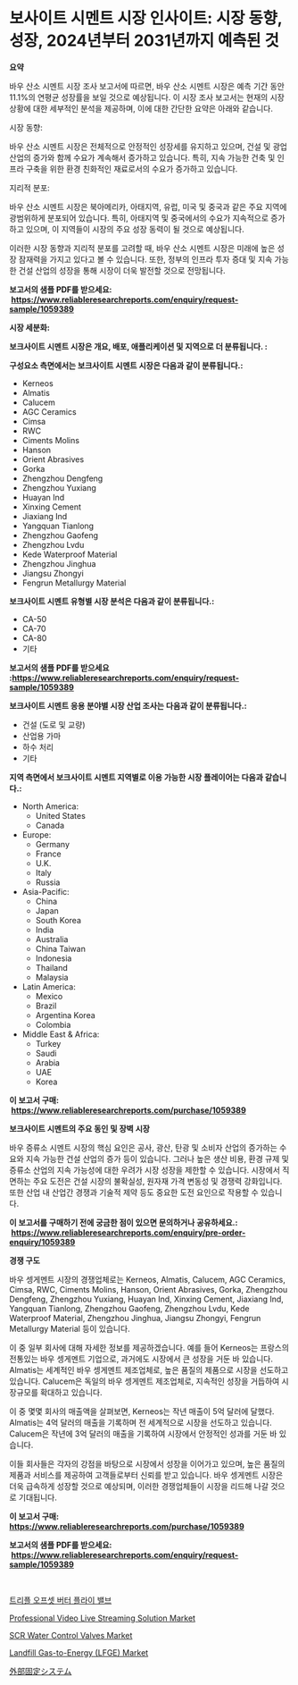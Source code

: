 <p><h1>보사이트 시멘트 시장 인사이트: 시장 동향, 성장, 2024년부터 2031년까지 예측된 것</h1></p><p><strong>요약</strong></p>
<p><p>바우 산소 시멘트 시장 조사 보고서에 따르면, 바우 산소 시멘트 시장은 예측 기간 동안 11.1%의 연평균 성장률을 보일 것으로 예상됩니다. 이 시장 조사 보고서는 현재의 시장 상황에 대한 세부적인 분석을 제공하며, 이에 대한 간단한 요약은 아래와 같습니다.</p><p>시장 동향:</p><p>바우 산소 시멘트 시장은 전체적으로 안정적인 성장세를 유지하고 있으며, 건설 및 광업 산업의 증가와 함께 수요가 계속해서 증가하고 있습니다. 특히, 지속 가능한 건축 및 인프라 구축을 위한 환경 친화적인 재료로서의 수요가 증가하고 있습니다.</p><p>지리적 분포:</p><p>바우 산소 시멘트 시장은 북아메리카, 아태지역, 유럽, 미국 및 중국과 같은 주요 지역에 광범위하게 분포되어 있습니다. 특히, 아태지역 및 중국에서의 수요가 지속적으로 증가하고 있으며, 이 지역들이 시장의 주요 성장 동력이 될 것으로 예상됩니다.</p><p>이러한 시장 동향과 지리적 분포를 고려할 때, 바우 산소 시멘트 시장은 미래에 높은 성장 잠재력을 가지고 있다고 볼 수 있습니다. 또한, 정부의 인프라 투자 증대 및 지속 가능한 건설 산업의 성장을 통해 시장이 더욱 발전할 것으로 전망됩니다.</p></p>
<p><strong>보고서의 샘플 PDF를 받으세요: &nbsp;<a href="https://www.reliableresearchreports.com/enquiry/request-sample/1059389">https://www.reliableresearchreports.com/enquiry/request-sample/1059389</a></strong></p>
<p><strong>시장 세분화:</strong></p>
<p><strong> 보크사이트 시멘트 시장은 개요, 배포, 애플리케이션 및 지역으로 더 분류됩니다. :</strong></p>
<p><strong>구성요소 측면에서는 보크사이트 시멘트 시장은 다음과 같이 분류됩니다.:</strong></p>
<p><ul><li>Kerneos</li><li>Almatis</li><li>Calucem</li><li>AGC Ceramics</li><li>Cimsa</li><li>RWC</li><li>Ciments Molins</li><li>Hanson</li><li>Orient Abrasives</li><li>Gorka</li><li>Zhengzhou Dengfeng</li><li>Zhengzhou Yuxiang</li><li>Huayan Ind</li><li>Xinxing Cement</li><li>Jiaxiang Ind</li><li>Yangquan Tianlong</li><li>Zhengzhou Gaofeng</li><li>Zhengzhou Lvdu</li><li>Kede Waterproof Material</li><li>Zhengzhou Jinghua</li><li>Jiangsu Zhongyi</li><li>Fengrun Metallurgy Material</li></ul></p>
<p><strong> 보크사이트 시멘트 유형별 시장 분석은 다음과 같이 분류됩니다.:</strong></p>
<p><ul><li>CA-50</li><li>CA-70</li><li>CA-80</li><li>기타</li></ul></p>
<p><strong>보고서의 샘플 PDF를 받으세요 :<a href="https://www.reliableresearchreports.com/enquiry/request-sample/1059389">https://www.reliableresearchreports.com/enquiry/request-sample/1059389</a></strong></p>
<p><strong> 보크사이트 시멘트 응용 분야별 시장 산업 조사는 다음과 같이 분류됩니다.:</strong></p>
<p><ul><li>건설 (도로 및 교량)</li><li>산업용 가마</li><li>하수 처리</li><li>기타</li></ul></p>
<p><strong>지역 측면에서 보크사이트 시멘트 지역별로 이용 가능한 시장 플레이어는 다음과 같습니다.:</strong></p>
<p><ul>
    <li>
        North America:
        <ul>
            <li>United States</li>
            <li>Canada</li>
        </ul>
    </li>
    <li>
        Europe:
        <ul>
            <li>Germany</li>
            <li>France</li>
            <li>U.K.</li>
            <li>Italy</li>
            <li>Russia</li>
        </ul>
    </li>
    <li>
        Asia-Pacific:
        <ul>
            <li>China</li>
            <li>Japan</li>
            <li>South Korea</li>
            <li>India</li>
            <li>Australia</li>
            <li>China Taiwan</li>
            <li>Indonesia</li>
            <li>Thailand</li>
            <li>Malaysia</li>
        </ul>
    </li>
    <li>
        Latin America:
        <ul>
            <li>Mexico</li>
            <li>Brazil</li>
            <li>Argentina Korea</li>
            <li>Colombia</li>
        </ul>
    </li>
    <li>
        Middle East & Africa:
        <ul>
            <li>Turkey</li>
            <li>Saudi</li>
            <li>Arabia</li>
            <li>UAE</li>
            <li>Korea</li>
        </ul>
    </li>
    </ul></p>
<p><strong>이 보고서 구매: &nbsp;<a href="https://www.reliableresearchreports.com/purchase/1059389">https://www.reliableresearchreports.com/purchase/1059389</a></strong></p>
<p><strong>보크사이트 시멘트의 주요 동인 및 장벽 시장</strong></p>
<p><p>바우 증류소 시멘트 시장의 핵심 요인은 공사, 광산, 탄광 및 소비자 산업의 증가하는 수요와 지속 가능한 건설 산업의 증가 등이 있습니다. 그러나 높은 생산 비용, 환경 규제 및 증류소 산업의 지속 가능성에 대한 우려가 시장 성장을 제한할 수 있습니다. 시장에서 직면하는 주요 도전은 건설 시장의 불확실성, 원자재 가격 변동성 및 경쟁력 강화입니다. 또한 산업 내 산업간 경쟁과 기술적 제약 등도 중요한 도전 요인으로 작용할 수 있습니다.</p></p>
<p><strong>이 보고서를 구매하기 전에 궁금한 점이 있으면 문의하거나 공유하세요.: &nbsp;<a href="https://www.reliableresearchreports.com/enquiry/pre-order-enquiry/1059389">https://www.reliableresearchreports.com/enquiry/pre-order-enquiry/1059389</a></strong></p>
<p><strong>경쟁 구도</strong></p>
<p><p>바우 셍게멘트 시장의 경쟁업체로는 Kerneos, Almatis, Calucem, AGC Ceramics, Cimsa, RWC, Ciments Molins, Hanson, Orient Abrasives, Gorka, Zhengzhou Dengfeng, Zhengzhou Yuxiang, Huayan Ind, Xinxing Cement, Jiaxiang Ind, Yangquan Tianlong, Zhengzhou Gaofeng, Zhengzhou Lvdu, Kede Waterproof Material, Zhengzhou Jinghua, Jiangsu Zhongyi, Fengrun Metallurgy Material 등이 있습니다. </p><p>이 중 일부 회사에 대해 자세한 정보를 제공하겠습니다. 예를 들어 Kerneos는 프랑스의 전통있는 바우 셍게멘트 기업으로, 과거에도 시장에서 큰 성장을 거둔 바 있습니다. Almatis는 세계적인 바우 셍게멘트 제조업체로, 높은 품질의 제품으로 시장을 선도하고 있습니다. Calucem은 독일의 바우 셍게멘트 제조업체로, 지속적인 성장을 거듭하여 시장규모를 확대하고 있습니다. </p><p>이 중 몇몇 회사의 매출액을 살펴보면, Kerneos는 작년 매출이 5억 달러에 달했다. Almatis는 4억 달러의 매출을 기록하며 전 세계적으로 시장을 선도하고 있습니다. Calucem은 작년에 3억 달러의 매출을 기록하여 시장에서 안정적인 성과를 거둔 바 있습니다.</p><p>이들 회사들은 각자의 강점을 바탕으로 시장에서 성장을 이어가고 있으며, 높은 품질의 제품과 서비스를 제공하여 고객들로부터 신뢰를 받고 있습니다. 바우 셍게멘트 시장은 더욱 급속하게 성장할 것으로 예상되며, 이러한 경쟁업체들이 시장을 리드해 나갈 것으로 기대됩니다.</p></p>
<p><strong>이 보고서 구매: &nbsp; <a href="https://www.reliableresearchreports.com/purchase/1059389">https://www.reliableresearchreports.com/purchase/1059389</a></strong></p>
<p><strong>보고서의 샘플 PDF를 받으세요: &nbsp;<a href="https://www.reliableresearchreports.com/enquiry/request-sample/1059389">https://www.reliableresearchreports.com/enquiry/request-sample/1059389</a></strong><strong></strong></p>
<p>&nbsp;</p>
<p><p><a href="https://github.com/bunxhcci35271755/Market-Research-Report-List-1/blob/main/2813102188068.md">트리플 오프셋 버터 플라이 밸브</a></p><p><a href="https://view.publitas.com/reportprime-1/professional-video-live-streaming-solution-market-size-growth-outlook-from-2023-to-2030-projecting-at-markets-trends-analysis-by-application-regional-outlook-and-revenue/">Professional Video Live Streaming Solution Market</a></p><p><a href="https://view.publitas.com/reportprime-1/scr-water-control-valves-market-size-market-trends-and-growth-outlook-forecasted-for-period-from-2023-to-2030/">SCR Water Control Valves Market</a></p><p><a href="https://issuu.com/reportprime-2/docs/landfill-gas-to-energy-lfge-market-size-2030.pptx">Landfill Gas-to-Energy (LFGE) Market</a></p><p><a href="https://github.com/hwbcz413288296/Market-Research-Report-List-1/blob/main/5205481188134.md">外部固定システム</a></p></p>